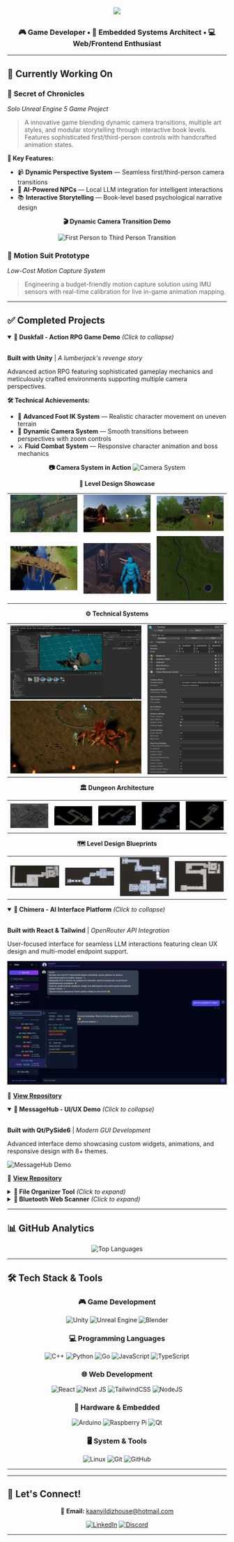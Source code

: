 <h1 align="center">
  <img src="https://readme-typing-svg.herokuapp.com/?font=Righteous&size=35&center=true&vCenter=true&width=500&height=70&duration=4000&lines=Hi+There!+👋;+I'm+Kaan+-Oruç-+YILDIZ!;" />
</h1>

<h3 align="center">🎮 Game Developer • 🔧 Embedded Systems Architect • 💻 Web/Frontend Enthusiast</h3>



---

## 🔭 **Currently Working On**

### 🎯 **Secret of Chronicles** 
*Solo Unreal Engine 5 Game Project*

> A innovative game blending dynamic camera transitions, multiple art styles, and modular storytelling through interactive book levels. Features sophisticated first/third-person controls with handcrafted animation states.

**🌟 Key Features:**
- 📹 **Dynamic Perspective System** — Seamless first/third-person camera transitions
- 🤖 **AI-Powered NPCs** — Local LLM integration for intelligent interactions
- 📚 **Interactive Storytelling** — Book-level based psychological narrative design

<div align="center">
  
  **🎬 Dynamic Camera Transition Demo**
  
  ![First Person to Third Person Transition](src/Soc-Record.gif)
  
</div>

### 🦾 **Motion Suit Prototype**
*Low-Cost Motion Capture System*

> Engineering a budget-friendly motion capture solution using IMU sensors with real-time calibration for live in-game animation mapping.

---

## ✅ **Completed Projects**

<details open>
<summary><b>🏹 Duskfall - Action RPG Game Demo</b> <i>(Click to collapse)</i></summary>

<br>

**Built with Unity** | *A lumberjack's revenge story*

Advanced action RPG featuring sophisticated gameplay mechanics and meticulously crafted environments supporting multiple camera perspectives.

**🛠️ Technical Achievements:**
- 🦶 **Advanced Foot IK System** — Realistic character movement on uneven terrain
- 📸 **Dynamic Camera System** — Smooth transitions between perspectives with zoom controls  
- ⚔️ **Fluid Combat System** — Responsive character animation and boss mechanics

<div align="center">

**📷 Camera System in Action**
  ![Camera System](src/camera_top_map_view_and_character_movement.gif)

**🎨 Level Design Showcase**
<table>
  <tr>
    <td><img src="src/in_game_view_1.png" alt="In-Game View 1" width="300"/></td>
    <td><img src="src/in_game_view_2.png" alt="In-Game View 2" width="300"/></td>
    <td><img src="src/in_fly_view.png" alt="Fly View" width="300"/></td>
  </tr>
  <tr>
    <td><img src="src/in_game_view_bridge.png" alt="Bridge Scene" width="300"/></td>
    <td><img src="src/antagonist.png" alt="Antagonist" width="300"/></td>
    <td><img src="src/main_map_top_view.png" alt="Main Map Top View" width="300"/></td>
  </tr>
</table>

**⚙️ Technical Systems**
<table>
  <tr>
    <td width="50%">
      <img src="src/foot_IK_system.png" alt="Foot IK System" width="100%"/><br>
      <img src="src/boss_fight.png" alt="Boss Fight" width="100%"/>
    </td>
    <td width="30%"><img src="src/character_inspector .png" alt="Character Inspector" width="100%"/></td>
  </tr>
</table>

**🏛️ Dungeon Architecture**
<table>
  <tr>
    <td><img src="src/dungeon_isometric_view_1.png" alt="Isometric View 1" width="190"/></td>
    <td><img src="src/dungeon_isometric_view_2.png" alt="Isometric View 2" width="190"/></td>
    <td><img src="src/dungeon_isometric_view_3.png" alt="Isometric View 3" width="190"/></td>
    <td><img src="src/dungeon_isometric_view_4.png" alt="Isometric View 4" width="190"/></td>
    <td><img src="src/dungeon_isometric_view_5.png" alt="Isometric View 5" width="190"/></td>
  </tr>
</table>

**🗺️ Level Design Blueprints**
<table>
  <tr>
    <td><img src="src/duskfall_dungeon_top_view1.png" alt="Dungeon Top View 1" width="400"/></td>
    <td><img src="src/duskfall_dungeon_top_view2.png" alt="Dungeon Top View 2" width="400"/></td>
    <td><img src="src/duskfall_dungeon_top_view3.png" alt="Dungeon Top View 3" width="400"/></td>
    <td><img src="src/duskfall_dungeon_top_view4.png" alt="Dungeon Top View 4" width="400"/></td>
  </tr>
</table>

</div>

</details>

<details open>
<summary><b>🤖 Chimera - AI Interface Platform</b> <i>(Click to collapse)</i></summary>

<br>

**Built with React & Tailwind** | *OpenRouter API Integration*

User-focused interface for seamless LLM interactions featuring clean UX design and multi-model endpoint support.

![Chimera Screenshot](https://github.com/MC-Oruc/Chimera/blob/main/screenshot/screenshot.png)

🔗 **[View Repository](https://github.com/MC-Oruc/chimera)**

</details>

<details open>
<summary><b>🎨 MessageHub - UI/UX Demo</b> <i>(Click to collapse)</i></summary>

<br>

**Built with Qt/PySide6** | *Modern GUI Development*

Advanced interface demo showcasing custom widgets, animations, and responsive design with 8+ themes.

![MessageHub Demo](https://github.com/MC-Oruc/PySide6-PyQt-UI-Demo/blob/main/screenshots/demo.gif)

🔗 **[View Repository](https://github.com/MC-Oruc/PySide6-PyQt-UI-Demo)**

</details>

<details>
<summary><b>📁 File Organizer Tool</b> <i>(Click to expand)</i></summary>

<br>

**Built with Python & Tkinter** | *Cross-Platform File Management*

Intelligent file organization tool with GUI/CLI interfaces, supporting 10+ languages and automated directory structuring.

![File Organizer](https://github.com/MC-Oruc/File-Organizer-Tool/blob/main/screenshots/file-organizer-screenshot.png)

🔗 **[View Repository](https://github.com/MC-Oruc/file-organizer-tool)**

</details>

<details>
<summary><b>📡 Bluetooth Web Scanner</b> <i>(Click to expand)</i></summary>

<br>

**Built with Pico W** | *IoT & Web Integration*

Microcontroller-based Bluetooth scanning system with real-time web interface and WiFi connectivity.

</details>

---

## 📊 **GitHub Analytics**

<div align="center">

  
  ![Top Languages](https://github-readme-stats.vercel.app/api/top-langs/?username=MC-Oruc&theme=radical&hide_border=false&include_all_commits=true&count_private=true&layout=compact)
  
</div>

---

## 🛠️ **Tech Stack & Tools**

<div align="center">

### 🎮 **Game Development**
![Unity](https://img.shields.io/badge/Unity-%23000000.svg?style=for-the-badge&logo=unity&logoColor=white)
![Unreal Engine](https://img.shields.io/badge/unrealengine-%23313131.svg?style=for-the-badge&logo=unrealengine&logoColor=white)
![Blender](https://img.shields.io/badge/blender-%23F5792A.svg?style=for-the-badge&logo=blender&logoColor=white)

### 💻 **Programming Languages**
![C++](https://img.shields.io/badge/c++-%2300599C.svg?style=for-the-badge&logo=c%2B%2B&logoColor=white)
![Python](https://img.shields.io/badge/python-3670A0?style=for-the-badge&logo=python&logoColor=ffdd54)
![Go](https://img.shields.io/badge/go-%2300ADD8.svg?style=for-the-badge&logo=go&logoColor=white)
![JavaScript](https://img.shields.io/badge/javascript-%23323330.svg?style=for-the-badge&logo=javascript&logoColor=%23F7DF1E)
![TypeScript](https://img.shields.io/badge/typescript-%23007ACC.svg?style=for-the-badge&logo=typescript&logoColor=white)

### 🌐 **Web Development**
![React](https://img.shields.io/badge/react-%2320232a.svg?style=for-the-badge&logo=react&logoColor=%2361DAFB)
![Next JS](https://img.shields.io/badge/Next-black?style=for-the-badge&logo=next.js&logoColor=white)
![TailwindCSS](https://img.shields.io/badge/tailwindcss-%2338B2AC.svg?style=for-the-badge&logo=tailwind-css&logoColor=white)
![NodeJS](https://img.shields.io/badge/node.js-6DA55F?style=for-the-badge&logo=node.js&logoColor=white)

### 🔧 **Hardware & Embedded**
![Arduino](https://img.shields.io/badge/-Arduino-00979D?style=for-the-badge&logo=Arduino&logoColor=white)
![Raspberry Pi](https://img.shields.io/badge/-RaspberryPi-C51A4A?style=for-the-badge&logo=Raspberry-Pi)
![Qt](https://img.shields.io/badge/Qt-%23217346.svg?style=for-the-badge&logo=Qt&logoColor=white)

### 🖥️ **System & Tools**
![Linux](https://img.shields.io/badge/Linux-FCC624?style=for-the-badge&logo=linux&logoColor=black)
![Git](https://img.shields.io/badge/git-%23F05033.svg?style=for-the-badge&logo=git&logoColor=white)
![GitHub](https://img.shields.io/badge/github-%23121011.svg?style=for-the-badge&logo=github&logoColor=white)

</div>

---
---
## 🤝 **Let's Connect!**

<div align="center">
  
  📧 **Email:** kaanyildizhouse@hotmail.com
  
  [![LinkedIn](https://img.shields.io/badge/LinkedIn-%230077B5.svg?style=for-the-badge&logo=linkedin&logoColor=white)](https://linkedin.com/in/kaan-yildiz-b79849252)
  [![Discord](https://img.shields.io/badge/Discord-%235865F2.svg?style=for-the-badge&logo=discord&logoColor=white)](https://discord.gg/mc_oruc)
  
</div>

---
